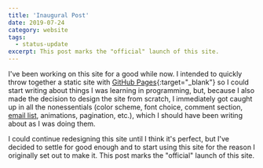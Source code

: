 ```yaml
---
title: 'Inaugural Post'
date: 2019-07-24
category: website
tags:
  - status-update
excerpt: This post marks the "official" launch of this site.
---
```


I've been working on this site for a good while now. I intended to quickly throw together a static site with [GitHub Pages](https://pages.github.com/){:target="_blank"} so I could start writing about things I was learning in programming, but, because I also made the decision to design the site from scratch, I immediately got caught up in all the nonessentials (color scheme, font choice, comment section, [email list](/blog/subscribe), animations, pagination, etc.), which I should have been writing about as I was doing them.

I could continue redesigning this site until I think it's perfect, but I've decided to settle for good enough and to start using this site for the reason I originally set out to make it. This post marks the "official" launch of this site.
